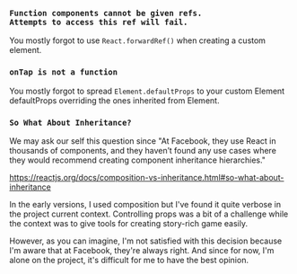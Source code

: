 ### `Function components cannot be given refs.`<br />`Attempts to access this ref will fail.`
You mostly forgot to use `React.forwardRef()` when creating a custom element.

### `onTap is not a function`
You mostly forgot to spread `Element.defaultProps`
to your custom Element defaultProps overriding the ones inherited from Element.

### `So What About Inheritance?`
We may ask our self this question since
"At Facebook, they use React in thousands of components, and they haven’t found any use cases
where they would recommend creating component inheritance hierarchies."

https://reactjs.org/docs/composition-vs-inheritance.html#so-what-about-inheritance

In the early versions, I used composition but I've found it quite verbose in the project current context.
Controlling props was a bit of a challenge while the context was to give tools for creating story-rich game easily.

However, as you can imagine, I'm not satisfied with this decision
because I'm aware that at Facebook, they're always right.
And since for now, I'm alone on the project, it's difficult for me to have the best opinion.
